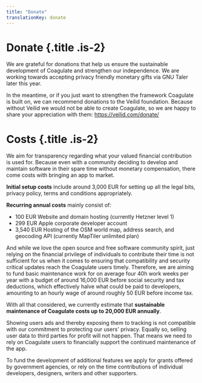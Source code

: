```yaml
---
title: "Donate"
translationKey: donate
---
```


# Donate {.title .is-2}

We are grateful for donations that help us ensure the sustainable development of Coagulate and strengthen our independence.
We are working towards accepting privacy friendly monetary gifts via GNU Taler later this year.

In the meantime, or if you just want to strengthen the framework Coagulate is built on, we can recommend donations to the Veilid foundation.
Because without Veilid we would not be able to create Coagulate, so we are happy to share your appreciation with them: https://veilid.com/donate/


# Costs {.title .is-2}

We aim for transparency regarding what your valued financial contribution is used for.
Because even with a community deciding to develop and maintain software in their spare time without monetary compensation, there come costs with bringing an app to market.

**Initial setup costs** include around 3,000 EUR for setting up all the legal bits, privacy policy, terms and conditions appropriately.

**Recurring annual costs** mainly consist of:
- 100 EUR Website and domain hosting (currently Hetzner level 1)
- 299 EUR Apple corporate developer account
- 3,540 EUR Hosting of the OSM world map, address search, and geocoding API (currently MapTiler unlimited plan)

And while we love the open source and free software community spirit, just relying on the financial privilege of individuals to contribute their time is not sufficient for us when it comes to ensuring that compatibility and security critical updates reach the Coagulate users timely.
Therefore, we are aiming to fund basic maintenance work for on average four 40h work weeks per year with a budget of around 16,000 EUR before social security and tax deductions, which effectively halve what could be paid to developers, amounting to an hourly wage of around roughly 50 EUR before income tax.

With all that considered, we currently estimate that **sustainable maintenance of Coagulate costs up to 20,000 EUR annually**.

Showing users ads and thereby exposing them to tracking is not compatible with our commitment to protecting our users' privacy.
Equally so, selling user data to third parties for profit will not happen.
That means we need to rely on Coagulate users to financially support the continued maintenance of the app.

To fund the development of additional features we apply for grants offered by government agencies, or rely on the time contributions of individual developers, designers, writers and other supporters.

